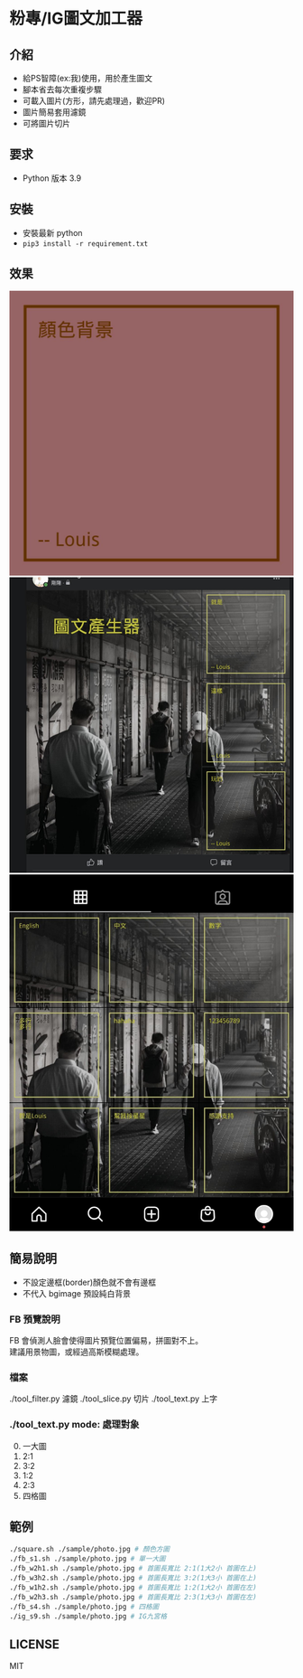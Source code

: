 # 粉專/IG圖文加工器

## 介紹
* 給PS智障(ex:我)使用，用於產生圖文
* 腳本省去每次重複步驟
* 可載入圖片(方形，請先處理過，歡迎PR)
* 圖片簡易套用濾鏡
* 可將圖片切片

## 要求
* Python 版本 3.9

## 安裝
* 安裝最新 python
* `pip3 install -r requirement.txt`

## 效果
![](./square_example.jpg)
![](./fb_w2h3_example.jpg)
![](./ig_s9_example.jpg)


## 簡易說明
* 不設定邊框(border)顏色就不會有邊框
* 不代入 bgimage 預設純白背景

### FB 預覽說明
FB 會偵測人臉會使得圖片預覽位置偏易，拼圖對不上。<br />
建議用景物圖，或經過高斯模糊處理。

### 檔案
./tool_filter.py 濾鏡
./tool_slice.py 切片
./tool_text.py 上字

### ./tool_text.py mode: 處理對象
0. 一大圖
1. 2:1
2. 3:2
3. 1:2
4. 2:3
5. 四格圖

## 範例
```sh
./square.sh ./sample/photo.jpg # 顏色方圖
./fb_s1.sh ./sample/photo.jpg # 單一大圖
./fb_w2h1.sh ./sample/photo.jpg # 首圖長寬比 2:1(1大2小 首圖在上)
./fb_w3h2.sh ./sample/photo.jpg # 首圖長寬比 3:2(1大3小 首圖在上)
./fb_w1h2.sh ./sample/photo.jpg # 首圖長寬比 1:2(1大2小 首圖在左)
./fb_w2h3.sh ./sample/photo.jpg # 首圖長寬比 2:3(1大3小 首圖在左)
./fb_s4.sh ./sample/photo.jpg # 四格圖
./ig_s9.sh ./sample/photo.jpg # IG九宮格
```


## LICENSE
MIT